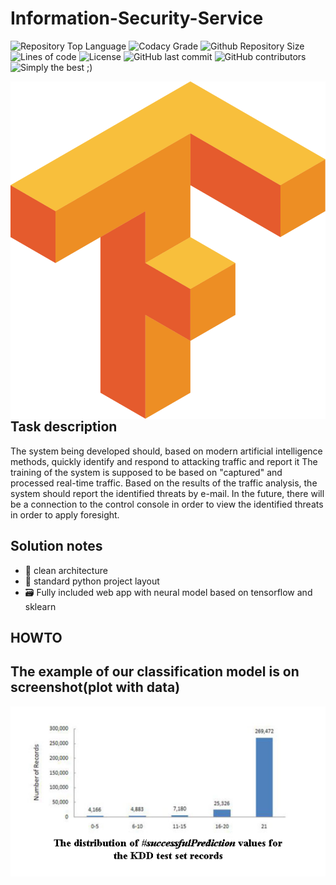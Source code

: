 # Information-Security-Service

![Repository Top Language](https://img.shields.io/github/languages/top/Simongolovinskiy/Information-Security-Service)
![Codacy Grade](https://img.shields.io/codacy/grade/c9467ed47e064b1981e53862d0286d65)
![Github Repository Size](https://img.shields.io/github/repo-size/Simongolovinskiy/Information-Security-Service)
![Lines of code](https://img.shields.io/tokei/lines/github/Simongolovinskiy/Information-Security-Service)
![License](https://img.shields.io/badge/license-MIT-green)
![GitHub last commit](https://img.shields.io/github/last-commit/Simongolovinskiy/Information-Security-Service)
![GitHub contributors](https://img.shields.io/github/contributors/Simongolovinskiy/Information-Security-Service)
![Simply the best ;)](https://img.shields.io/badge/simply-the%20best%20%3B%29-orange)

<img align="right" src="./img/tensorflow.png">

## Task description

The system being developed should, based on modern artificial intelligence methods, quickly
identify and respond to attacking traffic and report it
The training of the system is supposed to be based on "captured" and processed real-time traffic.
Based on the results of the traffic analysis, the system should report the identified threats by e-mail.
In the future, there will be a connection to the control console in order to view the identified threats
in order to apply foresight.


## Solution notes

- :trident: clean architecture
- :book: standard python project layout 
- :card_file_box: Fully included web app with neural model based on tensorflow and sklearn

## HOWTO

## The example of our classification model is on screenshot(plot with data)

<img src="./img/result.png">